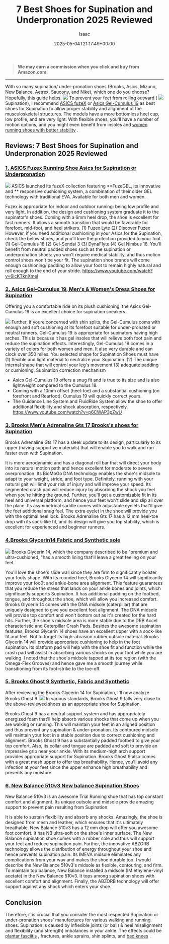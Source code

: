 ﻿---
author: Isaac
layout: post
title: 7 Best Shoes for Supination and Underpronation 2025 Reviewed
date: '2025-05-04T21:17:49+00:00'
categories:
- walking Shoes
tags: []
slug: /best-shoes-for-supination-and-underpronation/
lastmod: 2025-05-07T12:21:25+03:00
---
> **We may earn a commission when you click and buy from Amazon.com.**
>

---
With so many supination/ under-pronation shoes (Brooks, Asics, Mizuno, New Balance, Aetrex, Saucony, and Nike), which one do you choose? Hopefully, this guide helps.
![](/assets/img/img/)
To prevent your
[feet from rolling outward](http://citeseerx.ist.psu.edu/viewdoc/download?doi=10.1.1.1018.2649&rep=rep1&type=pdf)
(
![](/assets/img/e/ir)
Supination), I recommend
[ASICS fuzeX](https://www.amazon.com/dp/B00YB1GRJM/?tag=p-policy-20)
or
[Asics Gel-Cumulus 19](https://www.amazon.com/dp/B01MRHUSAD/?tag=p-policy-20)
as best shoes for Supination
to allow
proper stability and alignment of the musculoskeletal structures.
The models have a more bottomless heel cup, low profile, and are very light. With flexible shoes, you'll have a number of motion options, and you might even benefit from insoles and
[women running shoes with better stability](https://pestpolicy.com/best-stability-running-shoes-womens/)
.
## Reviews: 7 Best Shoes for Supination and Underpronation 2025 Reviewed
### [1. ASICS Fuzex Running Shoe Asics for Supination or Underpronation](https://www.amazon.com/dp/B00YB1GRJM/?tag=p-policy-20)
![](/assets/img/e/ir)
ASICS launched its fuzeX collection featuring
**FuzeGEL, its innovative and **
responsive cushioning system, a combination of their older GEL technology with traditional EVA. Available for both men and women.

Fuzex is appropriate for indoor and outdoor running: being low profile and very light. In addition, the design and cushioning system graduate it to the supinator's shoes.
Coming with a 6mm heel drop, the shoe is excellent for fast runners. It allows a smooth transition that would be favorable for forefoot, mid-foot, and heel strikers. (1) Fuzex Lyte (2) Discover Fuzex
However, if you need additional cushioning in your Asics for the Supination, check the below shoes, and you'll love the protection provided to your foot. (1) Gel-Cumulus 18 (2) Gel-Sendai 3 (3) DynaFlyte (4) Gel Nimbus 18.
You'll benefit from neutral padded shoes such as the supination or underpronation shoes: you won't require medical stability, and thus motion control shoes won't be your fit.
The supination shoe brands will come enough cushioning/ padding to allow your foot to remain highly natural and roll enough to the end of your stride.
https://www.youtube.com/watch?v=6icKTknXmeI
### [2. Asics Gel-Cumulus 19, Men's & Women's Dress Shoes for Supination](https://www.amazon.com/dp/B01MRHUSAD/?tag=p-policy-20)
Offering you a comfortable ride on its plush cushioning, the Asics Gel-Cumulus 19 is an excellent choice for supination sneakers.

![](/assets/img/e/ir)
Further, if youre concerned with shin splits, the Gel-Cumulus coms with enough and soft cushioning at its forefoot suitable for under-pronated or neutral runners.
Gel-Cumulus 19 is appropriate for supinators having high arches. This is because it has gel insoles that will relieve both foot pain and reduce the supination effects.
Interestingly, Gel-Cumulus 19 comes in a variety of colors for both women and men. It also very durable and can clock over 350 miles.
You selected shape for Supination Shoes must have (1) flexible and light material to neutralize your Supination. (2) The unique internal shape that will control your leg's movement (3) adequate padding or cushioning.
Supination correction mechanism
- Asics Gel-Cumulus 19 offers a snug fit and is true to its size and is also lightweight compared to the Cumulus 18.
- Coming with a 10mm offset (heel-toe) and a substantial cushioning (on forefront and Rearfoot), Cumulus 19 will quickly correct yours.
- The Guidance Line System and FluidRide System allow the shoe to offer additional flexibility and shock absorption, respectively.
https://www.youtube.com/watch?v=p6CWAP3pZwU
### [3. Brooks Men's Adrenaline Gts 17 Brooks's shoes for Supination](https://www.amazon.com/dp/B01GETZ0CS/?tag=p-policy-20)
Brooks Adrenaline Gts 17 has a sleek update to its design, particularly to its upper (having supportive materials) that will enable you to walk and run faster even with Supination.

It is more aerodynamic and has a diagonal roll bar that will direct your body into its natural motion path and hence excellent for moderate to severe overpronation.
Its BioMoGo DNA technology enables the shoe's midsole to adapt to your weight, stride, and foot type. Definitely, running with your natural gait will limit your risk of injury and will improve your speed.
Its segmented crash pad will reduce injury by absorbing the shock you feel when you're hitting the ground. Further, you'll get a customizable fit in its heel and universal platform, and hence your feet won't slide and slip all over the place.
Its asymmetrical saddle comes with adjustable eyelets that'll give the feet additional snug feel. The extra eyelet in the shoe will provide you with the optimal heel lock.
Brooks Adrenaline Gts 17 has a 12 mm heel-toe drop with its sock-like fit, and its design will give you top stability, which is excellent for experienced and beginner runners.
### [4.**Brooks Glycerin**14 Fabric and Synthetic sole](https://www.amazon.com/dp/B01GETZ0CS/?tag=p-policy-20)
![](/assets/img/e/ir)
Brooks Glycerin 14, which the company described to be "premium and ultra-cushioned, "has a smooth lining that'll leave a great feeling on your feet.

You'll love the shoe's slide wall since they are firm to significantly bolster your foots shape.
With its rounded heel, Brooks Glycerin 14 will significantly improve your foo0t and ankle-bone area alignment.
This feature guarantees that you reduce the stress that lands on your ankle bones and joints, which significantly supports Supination. It has additional padding on the footbed, tongue, and throughout the shoe, which will allow you increased comfort.
Brooks Glycerin 14 comes with the DNA midsole (caterpillar) that are uniquely designed to give you excellent foot alignment. The DNA midsole will provide top comfort and won't bottom out as it's created for the hard hits.
Further, the shoe's midsole area is more stable due to the DRB Accel characteristic and Caterpillar Crash Pads.
Besides the awesome supination features, Brooks Glycerin 14 shoes have an excellent upper with a sock-like fit and feel. Not to forget its high-abrasion rubber outsole material.
Brooks Glycerin 14 will provide appropriate cushioning to help in the foot supination. Its platform pad will help with the shoe fit and function while the crash pad will assist in absorbing various shocks on your foot while you are walking.
I noted that the shoe's midsole tapped at its toe region (with the Omega-Flex Grooves) and hence gave me a smooth journey while transitioning from its foot-strike to the toe-off.
### [5. Brooks Ghost 9 Synthetic, Fabric and Synthetic](https://www.amazon.com/dp/B07CLG6K15/?tag=p-policy-20)
After reviewing the Brooks Glycerin 14 for Supination, I'll now analyze Brooks Ghost 9.
![](/assets/img/e/ir)
In various standards, Brooks Ghost 9 falls very close to the above-reviewed shoes as an appropriate shoe for Supination.

Brooks Ghost 9 has a neutral support system and has appropriately energized foam that'll help absorb various shocks that come up when you are walking or running.
This will maintain your feet in an aligned position and thus prevent any supination & under-pronation.
Its contoured midsole will maintain your foot in a stable position due to correct cushioning and alignment. Brooks Ghost 9 has a substantially padded footbed to give your top comfort. Also, its collar and tongue are padded and soft to provide an impressive grip near your ankle.
With its medium-high arch support provides appropriate support for Supination. Brooks Ghost 9 also comes with a great mesh upper to offer top breathability. Hence, you'll avoid any infection at your feet since the upper enhance high breathability and prevents any moisture.
### [6. New Balance 510v3 New balance Supination Shoes](https://www.amazon.com/dp/B00YB1GRJM/?tag=p-policy-20)
New Balance 510v3 is an awesome Trial Running shoe that has top constant comfort and alignment. Its unique outsole and midsole provide amazing support to prevent pain resulting from Supination.

It is able to sustain flexibility and absorb any shocks. Amazingly, the shoe is designed from mesh and leather, which ensures that it's ultimately breathable. New Balance 510v3 has a 12 mm drop will offer you awesome foot comfort. It has NB ultra-soft on the shoe's inner surface.
The New Balance supination shoe comes with a rubber sole and thus will support your feet and reduce supination pain. Further, the innovative ABZORB technology allows the distribution of energy throughout your shoe and hence prevents supination pain.
Its IMEVA midsole eliminates any complications from your way and makes the shoe durable too. I would describe the New Balance 510v3's midsole as flexible, contouring, and firm.
To maintain top balance, New Balance installed a midsole (IM ethylene-vinyl acetate) in the New Balance 510v3. It tops among supination shoes with excellent comfort and alignment. Finally, the ABZORB technology will offer support against any shock which enters your shoe.
## Conclusion
Therefore, it is crucial that you consider the most respected Supination or under-pronation shoes' manufactures for various walking and running shoes.
Supination is caused by inflexible joints (or ball) & heel misalignment and flexibility (and strength) imbalances in your ankle. The effects could be
[plantar fasciitis](https://pestpolicy.com/best-work-boots-for-plantar-fasciitis/)
, fractures, ankle sprains, shin splints, and
[bad knees](https://pestpolicy.com/best-running-shoes-for-bad-knees/)
.